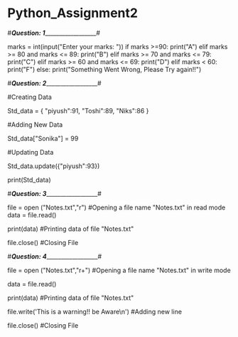 # Python_Assignment2
#_____________________________Question: 1_______________________________________________#

marks = int(input("Enter your marks: "))
if marks >=90:
    print("A")
elif marks >= 80 and marks <= 89:
    print("B")
elif marks >= 70 and marks <= 79:
    print("C")
elif marks >= 60 and marks <= 69:
    print("D")
elif marks < 60:
    print("F")
else:
    print("Something Went Wrong, Please Try again!!")

#_____________________________Question: 2_______________________________________________#

#Creating Data

Std_data = {
    "piyush":91,
    "Toshi":89,
    "Niks":86
    }                                                                         

#Adding New Data

Std_data["Sonika"] = 99

#Updating Data

Std_data.update({"piyush":93})

print(Std_data)

#_____________________________Question: 3_______________________________________________#

file = open ("Notes.txt","r")       #Opening a file name "Notes.txt" in read mode
data = file.read()                  

print(data)                         #Printing data of file "Notes.txt"

file.close()                        #Closing File

#_____________________________Question: 4_______________________________________________#


file = open ("Notes.txt","r+")       #Opening a file name "Notes.txt" in write mode

data = file.read()

print(data)                          #Printing data of file "Notes.txt"


file.write('This is a warning!! be Aware\n')        #Adding new line 


file.close()                         #Closing File

